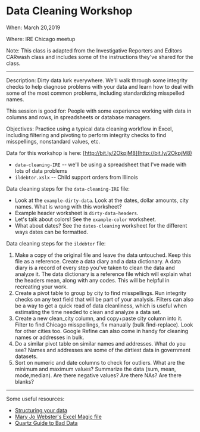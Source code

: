 # Data Cleaning Workshop
When: March 20,2019

Where: IRE Chicago meetup

Note: This class is adapted from the Investigative Reporters and Editors CARwash class and includes some of the instructions they've shared for the class.

----
Description: Dirty data lurk everywhere. We'll walk through some integrity checks to help diagnose problems with your data and learn how to deal with some of the most common problems, including standardizing misspelled names. 

This session is good for: People with some experience working with data in columns and rows, in spreadsheets or database managers.

Objectives: Practice using a typical data cleaning workflow in Excel, including filtering and pivoting to perform integrity checks to find misspellings, nonstandard values, etc.

Data for this workshop is here: [http://bit.ly/2OkpjM8](http://bit.ly/2OkpjM8)

- `data-cleaning-IRE` -- we'll be using a spreadsheet that I've made with lots of data problems
- `ildebtor.xslx` -- Child support orders from Illinois

Data cleaning steps for the `data-cleaning-IRE` file:
- Look at the `example-dirty-data`. Look at the dates, dollar amounts, city names. What is wrong with this worksheet? 
- Example header worksheet is `dirty-data-headers`.
- Let's talk about colors! See the `example-color` worksheet.
- What about dates? See the `dates-cleaning` worksheet for the different ways dates can be formatted. 

Data cleaning steps for the `ildebtor` file:
1.  Make a copy of the original file and leave the data untouched. Keep this file as a reference. Create a data diary and a data dictionary. A data diary is a record of every step you've taken to clean the data and analyze it. The data dictionary is a reference file which will explain what the headers mean, along with any codes. This will be helpful in recreating your work. 
2. Create a pivot table to group by city to find misspellings. Run integrity checks on any text field that will be part of your analysis. Filters can also be a way to get a quick read of data cleanliness, which is useful when estimating the time needed to clean and analyze a data set.
3. Create a new clean_city column, and copy+paste city column into it. Filter to find Chicago misspellings, fix manually (bulk find-replace). Look for other cities too. Google Refine can also come in handy for cleaning names or addresses in bulk.  
4. Do a similar pivot table on similar names and addresses. What do you see? Names and addresses are some of the dirtiest data in government datasets. 
5. Sort on numeric and date columns to check for outliers. What are the minimum and maximum values? Summarize the data (sum, mean, mode,median). Are there negative values? Are there NAs? Are there blanks? 

---
Some useful resources: 
- [Structuring your data](https://source.opennews.org/articles/building-cleaner-smarter-spreadsheets/)
- [Mary Jo Webster's Excel Magic file](https://mjwebster.github.io/DataJ/tipsheets/ExcelMagic.pdf)
- [Quartz Guide to Bad Data](https://github.com/Quartz/bad-data-guide)